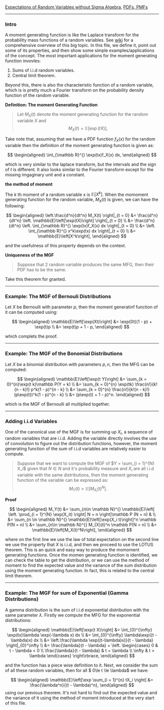 [Expectations of Random Variables without Sigma Algebra](Expectations%20of%20Random%20Variables%20without%20Sigma%20Algebra.md), [PDFs, PMFs](PDFs,%20PMFs.md)

---
### **Intro**

A moment generating function is like the Laplace transform for the probability mass functions of a random variables. See [wiki](https://en.wikipedia.org/wiki/Moment-generating_function) for a comprehensive overview of this big topic. In this file, we define it, point out some of its properties, and then show some simple examples/applications of the concept. The most important applications for the moment generating function invovles: 
1. Sums of i.i.d random variables. 
2. Central limit theorem. 

Beyond this, there is also the characteristic function of a random variable, which is is pretty much a Fourier transform on the probability density function of the random variable. 

**Definition: The moment Generating Function**

> Let $M_X(t)$ denote the moment generating function for the random variable $X$ and
> $$
> M_X(t) = \mathbb{E}\left[\exp(t X)\right], 
> $$

Take note that, assuming that we have a PDF function $f_X(x)$ for the random variable then the definition of the moment generating function is given as: 

$$
\begin{aligned}
    \int_{\mathbb R}^{} \exp(tx)f_X(x) dx, 
\end{aligned}
$$

which is very similar to the laplace transform, but the intervals and the sign of $t$ is different. It also looks similar to the Fourier transform except for the missing imgaginary unit and a constant. 

**the method of moment**

The $k$ th moment of a random variable $x$ is $\mathbb{E}\left[X^k\right]$. When the momoment generating function for the random variable, $M_X(t)$ is given, we can have the following: 

$$
\begin{aligned}
    \left.\frac{d^n}{dt^n}
    M_X(t) \right|_{t = 0}
    &= 
    \frac{d^n}{dt^n}
    \left.
    \mathbb{E}\left[\exp(tX)\right]
    \right|_{t = 0}
    \\
    &= 
    \frac{d^n}{dt^n}
    \left. 
        \int_{\mathbb R}^{} 
        \exp(tx)f_X(x)
        dx
    \right|_{t = 0}
    \\
    &= 
    \left. 
        \int_{\mathbb R}^{} 
            x^k\exp(tx)
        dx
    \right|_{t = 0}
    \\
    &= 
    \mathbb{E}\left[X^k\right], 
\end{aligned}
$$

and the usefulness of this property depends on the context. 

**Uniqueness of the MGF**

> Suppose that 2 random variable produces the same MFG, then their PDF has to be the same. 

Take this theorem for granted. 

---
### **Example: The MGF of Bernouli Distributions**

Let $X$ be Bernoulli with parameter $p$, then the moment generatinf function of it can be computed using: 

$$
\begin{aligned}
    \mathbb{E}\left[\exp(Xt)\right] &= 
    \exp(0t)(1 - p) + \exp(t)p
    \\
    &= 
    \exp(t)p  + 1 - p, 
\end{aligned}
$$

which complets the proof. 

---
### **Example: The MGF of the Bonomial Distributions**

Let $X$ be a binomial distribution with parameters $p,n$, then the MFG can be computed: 

$$
\begin{aligned}
    \mathbb{E}\left[\exp(t Y)\right] &= 
    \sum_{k = 0}^{n}\exp(t k)\mathbb P(Y = k)
    \\
    &= \sum_{k = 0}^{n}
        \exp(tk) \frac{n!}{k!(n - k)!} p^k(1 - p)^{n - k}
    \\
    &= \sum_{k = 0}^{n}
        \frac{n!}{k!(n - k)!}(p\exp(t))^k(1 - p)^{n - k}
    \\
    &= (p\exp(t) + 1 - p)^n. 
\end{aligned}
$$

which is the MGF of Bernoulli all multiplied together. 

---
### **Adding i.i.d Variables**

One of the canonical use of the MGF is for summing up $X_i$, a sequence of random variables that are i.i.d. Adding the variable directly involves the use of convolution to figure out the distribution functions, however, the moment generating function of the sum of i.i.d variables are relatively easier to compute. 

> Suppose that we want to compute the MGF of $Y = \sum_{i = 1}^{N} X_i$ given that $N \in N$ and it's probability measure and $X_i$ are all i.i.d variable with the same distributions, then the moment generating function of the variable can be expressed as: 
> $$ M_Y(t) = \mathbb{E}\left[M_{X_i}(t)^N\right].$$

**Proof**

$$
\begin{aligned}
    M_Y(t) &= 
    \sum_{n\in \mathbb N}^{}
        \mathbb{E}\left[
            \left.
            \prod_{i = 1}^{N} \exp(X_it)
            \right|
            N = n
        \right]\mathbb P (N = n) &
    \\
    &= 
    \sum_{n \in \mathbb N}^{}
        \mathbb{E}\left[\exp(X_i t)\right]^n \mathbb P(N = n)
    \\
    &=
    \sum_{n\in \mathbb N}^{} M_{X}(t)^n 
    \mathbb P(N = n)
    \\
    &= 
    \mathbb{E}\left[M_X(t)^N\right], 
\end{aligned}
$$

where on the first line we use the law of total expectation on the second line we use the property that $X$ is i.i.d, and then we proceed to use the LOTUS theorem. This is an quick and easy way to produce the momoment generating functions. Once the momen generating function is identified, we can check the table to get the distribution, or we can use the method of moment to find the expected value and the variance of the sum distribution using the moment generating function. In fact, this is related to the central limit theorem. 


---
### **Example: The MGF for sum of Exponential (Gamma Distributions)**

A gamma distribution is the sum of i.i.d exponential distribution with the same parameter $\lambda$. Firstly we compute the MFG for the exponential distributions: 

$$
\begin{aligned}
    \mathbb{E}\left[\exp(t X)\right] &= 
    \int_{0}^{\infty} 
    \exp(tx)\lambda \exp(-\lambda x)
    dx
    \\
    &= 
    \int_{0}^{\infty} 
        \lambda\exp((t - \lambda)x)
    dx 
    \\
    &= 
    \left.\frac{\lambda \exp((t-\lambda)x)}{t - \lambda}
    \right|_{0}^\infty
    \\
    &= 
    \frac{\lambda}{t - \lambda}
    + 
    \left.
    \begin{cases}
        0 & t - \lambda < 0
        \\
        \frac{\lambda}{t - \lambda}  & t = \lambda
        \\
        \infty & t > \lambda
    \end{cases}
    \right\rbrace, 
\end{aligned}
$$

and the function has a piece wise definition to it. Next, we consider the sum of all these random variables, then for all $ 0\le t \le \lambda$ we have: 

$$
\begin{aligned}
    \mathbb{E}\left[\exp
    \sum_{i = 1}^{n}
        tX_i
    \right]
    &= 
    \frac{\lambda^n}{(t - \lambda)^n}, 
\end{aligned}
$$
using our previous theorem. It's not hard to find out the expected value and the variance of it using the method of moment introduced at the very start of this file. 



